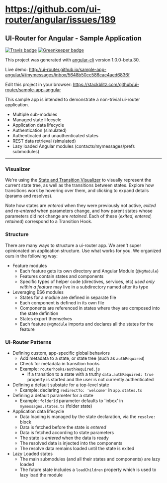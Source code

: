# https://github.com/ui-router/angular/issues/189

## UI-Router for Angular - Sample Application

[![Travis badge](https://travis-ci.org/ui-router/sample-app-angular.svg?branch=master)](https://travis-ci.org/ui-router/sample-app-angular)
[![Greenkeeper badge](https://badges.greenkeeper.io/ui-router/sample-app-angular.svg)](https://greenkeeper.io/)

This project was generated with [angular-cli](https://github.com/angular/angular-cli) version 1.0.0-beta.30.

Live demo: http://ui-router.github.io/sample-app-angular/#/mymessages/inbox/5648b50cc586cac4aed6836f

Edit this project in your browser: https://stackblitz.com/github/ui-router/sample-app-angular

This sample app is intended to demonstrate a non-trivial ui-router application.

- Multiple sub-modules
- Managed state lifecycle
- Application data lifecycle
- Authentication (simulated)
- Authenticated and unauthenticated states
- REST data retrieval (simulated)
- Lazy loaded Angular modules (contacts/mymessages/prefs submodules)

---

### Visualizer

We're using the [State and Transition Visualizer](http://github.com/ui-router/visualizer) to visually represent 
the current state tree, as well as the transitions between states.
Explore how transitions work by hovering over them, and clicking to expand details (params and resolves).

Note how states are _entered_ when they were previously not active, _exited_ and re-_entered_ when parameters change,
 and how parent states whose parameters did not change are _retained_.
Each of these (_exited, entered, retained_) correspond to a Transition Hook.

### Structure

There are many ways to structure a ui-router app.
We aren't super opinionated on application structure.
Use what works for you.
We organized ours in the following way:

- Feature modules
  - Each feature gets its own directory and Angular Module (`@NgModule`)
  - Features contain states and components
  - Specific types of helper code (directives, services, etc) _used only within a feature_ may live in a subdirectory
  named after its type
- Leveraging ES6 modules
  - States for a module are defined in separate file
  - Each component is defined in its own file
  - Components are referenced in states where they are composed into the state definition
  - States export themselves
  - Each feature `@NgModule` imports and declares all the states for the feature

### UI-Router Patterns
  
- Defining custom, app-specific global behaviors
  - Add metadata to a state, or state tree (such as `authRequired`)
  - Check for metadata in transition hooks
  - Example: `routerhooks/authRequired.js`
    - If a transition to a state with a truthy `data.authRequired: true` property is started and the user is not currently authenticated
- Defining a default substate for a top-level state
  - Example: declaring `redirectTo: 'welcome'` in `app.states.ts`
- Defining a default parameter for a state
  - Example: `folderId` parameter defaults to 'inbox' in `mymessages.states.ts` (folder state)
- Application data lifecycle
  - Data loading is managed by the state declaration, via the `resolve:` block
  - Data is fetched before the state is _entered_
  - Data is fetched according to state parameters
  - The state is _entered_ when the data is ready
  - The resolved data is injected into the components
  - The resolve data remains loaded until the state is exited
- Lazy Loaded states
  - The main submodules (and all their states and components) are lazy loaded
  - The future state includes a `loadChildren` property which is used to lazy load the module
